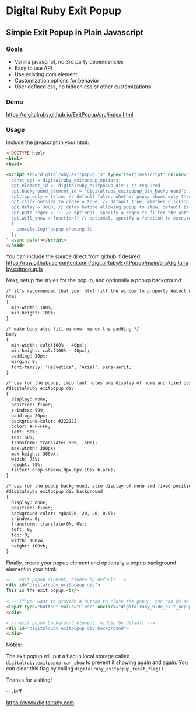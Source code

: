 # Digital Ruby Exit Popup

## Simple Exit Popup in Plain Javascript

### Goals

- Vanilla javascript, no 3rd party dependencies
- Easy to use API
- Use existing dom element
- Customization options for behavior
- User defined css, no hidden css or other customizations

### Demo

https://digitalruby.github.io/ExitPopup/src/index.html

### Usage

Include the javascript in your html:

```html
<!DOCTYPE html>
<html>
<head>

<script src="digitalruby.exitpopup.js" type="text/javascript" onload="
  const opt = digitalruby_exitpopup_options;
  opt.element_id = 'digitalruby_exitpopup_div'; // required
  opt.background_element_id = 'digitalruby_exitpopup_div_background'; // optional
  opt.top_only = false; // default false, whether popup shows only through top exit or all exits
  opt.click_outside_to_close = true; // default true, whether clicking outside the popup will close it
  opt.delay = 3000; // delay before allowing popup to show, default is 3000 milliseconds
  opt.path_regex = ''; // optional, specify a regex to filter the path on, if no match, exit popup will not show
  opt.will_show = function() // optional, specify a function to execute before the popup shows
  {
    console.log('popup showing');
  };
" async defer></script>
</head>
```

You can include the source direct from github if desired: https://raw.githubusercontent.com/DigitalRuby/ExitPopup/main/src/digitalruby.exitpopup.js

Next, setup the styles for the popup, and optionally a popup background:

```html
/* it's recommended that your html fill the window to properly detect when the mouse leaves */
html
{
  min-width: 100%;
  min-height: 100%;
}

/* make body also fill window, minus the padding */
body
{
  min-width: calc(100% - 40px);
  min-height: calc(100% - 40px);
  padding: 20px;
  margin: 0;
  font-family: 'Helvetica', 'Arial', sans-serif;
}

/* css for the popup, important notes are display of none and fixed position along with a high z index and centering */
#digitalruby_exitpopup_div
{
  display: none;
  position: fixed;
  z-index: 999;
  padding: 20px;
  background-color: #222222;
  color: #FFFFFF;
  left: 50%;
  top: 50%;
  transform: translate(-50%, -50%);
  max-width: 300px;
  max-height: 300px;
  width: 75%;
  height: 75%;
  filter: drop-shadow(0px 0px 10px black);
}

/* css for the popup background, also display of none and fixed position along with filling the viewport */
#digitalruby_exitpopup_div_background
{
  display: none;
  position: fixed;
  background-color: rgba(20, 20, 20, 0.5);
  z-index: 0;
  transform: translate(0%, 0%);
  left: 0;
  top: 0;
  width: 100vw;
  height: 100vh;
}
```

Finally, create your popup element and optionally a popup background element in your html:

```html
<!-- exit popup element, hidden by default -->
<div id="digitalruby_exitpopup_div">
This is the exit popup.<br/>
  
<!-- if you want to provide a button to close the popup, you can do so and make sure to call digitalruby_hide_exit_popup -->
<input type="button" value="Close" onclick="digitalruby_hide_exit_popup();" />
</div>

<!-- exit popup background element, hidden by default -->
<div id="digitalruby_exitpopup_div_background">
</div>
```

Notes:

The exit popup will put a flag in local storage called `digitalruby.exitpopup.can_show` to prevent it showing again and again. You can clear this flag by calling `digitalruby_exitpopup_reset_flag();`

Thanks for visiting!

-- Jeff

https://www.digitalruby.com
